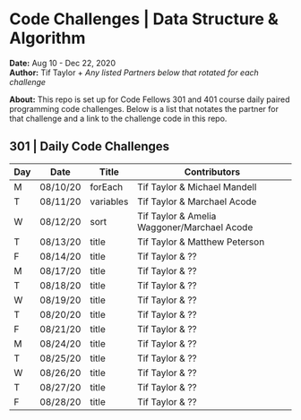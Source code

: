# Code Challenges | Data Structure & Algorithm 
**Date:** Aug 10 - Dec 22, 2020  
**Author:** Tif Taylor + *Any listed Partners below that rotated for each challenge*

**About:**
This repo is set up for Code Fellows 301 and 401 course daily paired programming code challenges. Below is a list that notates the partner for that challenge and a link to the challenge code in this repo.

## 301 | Daily Code Challenges

Day | Date | Title | Contributors
--|--|--|--
M | 08/10/20 | forEach | Tif Taylor & Michael Mandell 
T | 08/11/20 | variables | Tif Taylor & Marchael Acode  
W | 08/12/20 | sort | Tif Taylor & Amelia Waggoner/Marchael Acode 
T | 08/13/20 | title | Tif Taylor & Matthew Peterson  
F | 08/14/20 | title | Tif Taylor & ??  
M | 08/17/20 | title | Tif Taylor & ??  
T | 08/18/20 | title | Tif Taylor & ??  
W | 08/19/20 | title | Tif Taylor & ??  
T | 08/20/20 | title | Tif Taylor & ??  
F | 08/21/20 | title | Tif Taylor & ??  
M | 08/24/20 | title | Tif Taylor & ??  
T | 08/25/20 | title | Tif Taylor & ??  
W | 08/26/20 | title | Tif Taylor & ??  
T | 08/27/20 | title | Tif Taylor & ??  
F | 08/28/20 | title | Tif Taylor & ??  
